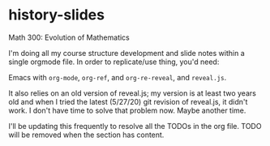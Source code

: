 # history-slides
Math 300: Evolution of Mathematics

I'm doing all my course structure development and slide notes within a single orgmode file. In order to replicate/use thing, you'd need:

Emacs with `org-mode`, `org-ref`, and `org-re-reveal`, and `reveal.js`.

It also relies on an old version of reveal.js; my version is at least two years old and when I tried the latest (5/27/20) git revision of reveal.js, it didn't work. I don't have time to solve that problem now. Maybe another time.

I'll be updating this frequently to resolve all the TODOs in the org file. TODO will be removed when the section has content. 

